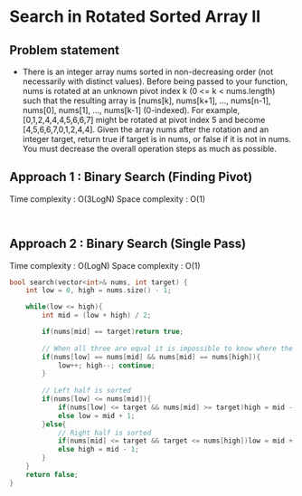 #  Search in Rotated Sorted Array II

## Problem statement 

- There is an integer array nums sorted in non-decreasing order (not necessarily with distinct values). Before being passed to your function, nums is rotated at an unknown pivot index k (0 <= k < nums.length) such that the resulting array is [nums[k], nums[k+1], ..., nums[n-1], nums[0], nums[1], ..., nums[k-1] (0-indexed). For example, [0,1,2,4,4,4,5,6,6,7] might be rotated at pivot index 5 and become [4,5,6,6,7,0,1,2,4,4]. Given the array nums after the rotation and an integer target, return true if target is in nums, or false if it is not in nums. You must decrease the overall operation steps as much as possible. 

## Approach 1 : Binary Search (Finding Pivot)

Time complexity : O(3LogN) 
Space complexity : O(1)

```cpp
    
```

## Approach 2 : Binary Search (Single Pass)

Time complexity : O(LogN) 
Space complexity : O(1)

```cpp
bool search(vector<int>& nums, int target) {
    int low = 0, high = nums.size() - 1;

    while(low <= high){
        int mid = (low + high) / 2;

        if(nums[mid] == target)return true;
        
        // When all three are equal it is impossible to know where the target is so we shrink down the space
        if(nums[low] == nums[mid] && nums[mid] == nums[high]){
            low++; high--; continue;
        }
        
        // Left half is sorted
        if(nums[low] <= nums[mid]){
            if(nums[low] <= target && nums[mid] >= target)high = mid - 1;  // Target lies in between
            else low = mid + 1;
        }else{
            // Right half is sorted
            if(nums[mid] <= target && target <= nums[high])low = mid + 1;
            else high = mid - 1;
        }
    }
    return false;
}
```